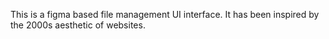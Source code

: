 This is a figma based file management UI interface. It has been inspired by the 2000s aesthetic of websites.
